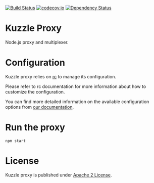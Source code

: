 [![Build Status](https://travis-ci.org/kuzzleio/kuzzle-proxy.svg?branch=master)](https://travis-ci.org/kuzzleio/kuzzle-proxy) [![codecov.io](http://codecov.io/github/kuzzleio/kuzzle-proxy/coverage.svg?branch=master)](http://codecov.io/github/kuzzleio/kuzzle-proxy?branch=master) [![Dependency Status](https://david-dm.org/kuzzleio/kuzzle-proxy.svg)](https://david-dm.org/kuzzleio/kuzzle-proxy)

# Kuzzle Proxy

Node.js proxy and multiplexer.

# Configuration

Kuzzle proxy relies on [rc](https://www.npmjs.com/package/rc) to manage its configuration.

Please refer to rc documentation for more information about how to customize the configuration.

You can find more detailed information on the available configuration options from [our documentation](http://docs.kuzzle.io/guide/#configuring-kuzzle-proxy).

# Run the proxy

```
npm start
```

# License

Kuzzle proxy is published under [Apache 2 License](LICENSE.md).

